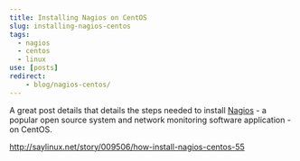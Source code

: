 ```yaml
---
title: Installing Nagios on CentOS
slug: installing-nagios-centos
tags:
  - nagios
  - centos
  - linux
use: [posts]
redirect:
    - blog/nagios-centos/
---
```

A great post details that details the steps needed to install [Nagios](http://nagios.org) - a popular open source system and network monitoring software application - on CentOS.

<http://saylinux.net/story/009506/how-install-nagios-centos-55>
